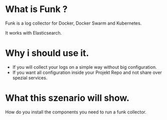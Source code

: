 # What is Funk ? 


Funk is a log collector for Docker, Docker Swarm and Kubernetes. 

It works with Elasticsearch. 

# Why i should use it.
- If you will collect your logs on a simple way without big configuration. 
- If you want all configuration inside your Projekt Repo and not share over spezial services. 

# What this szenario will show. 

How do you install the components you need to run a funk collector. 
